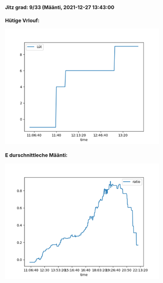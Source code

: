 ### Jitz grad: 9/33 (Määnti, 2021-12-27 13:43:00

### Hütige Vrlouf:
![Graph](Today.png)

### E durschnittleche Määnti:
![Graph](Määnti.png)